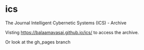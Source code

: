 # ics
The Journal Intelligent Cybernetic Systems (ICS) - Archive

Visting https://balaamavasai.github.io/ics/ to access the archive.

Or look at the gh_pages branch
